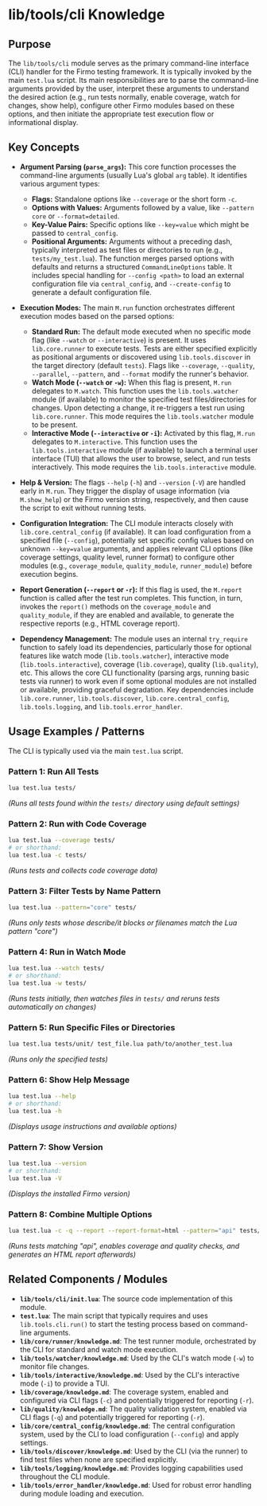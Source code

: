 # lib/tools/cli Knowledge

## Purpose

The `lib/tools/cli` module serves as the primary command-line interface (CLI) handler for the Firmo testing framework. It is typically invoked by the main `test.lua` script. Its main responsibilities are to parse the command-line arguments provided by the user, interpret these arguments to understand the desired action (e.g., run tests normally, enable coverage, watch for changes, show help), configure other Firmo modules based on these options, and then initiate the appropriate test execution flow or informational display.

## Key Concepts

- **Argument Parsing (`parse_args`):** This core function processes the command-line arguments (usually Lua's global `arg` table). It identifies various argument types:
    - **Flags:** Standalone options like `--coverage` or the short form `-c`.
    - **Options with Values:** Arguments followed by a value, like `--pattern core` or `--format=detailed`.
    - **Key-Value Pairs:** Specific options like `--key=value` which might be passed to `central_config`.
    - **Positional Arguments:** Arguments without a preceding dash, typically interpreted as test files or directories to run (e.g., `tests/my_test.lua`).
    The function merges parsed options with defaults and returns a structured `CommandLineOptions` table. It includes special handling for `--config <path>` to load an external configuration file via `central_config`, and `--create-config` to generate a default configuration file.

- **Execution Modes:** The main `M.run` function orchestrates different execution modes based on the parsed options:
    - **Standard Run:** The default mode executed when no specific mode flag (like `--watch` or `--interactive`) is present. It uses `lib.core.runner` to execute tests. Tests are either specified explicitly as positional arguments or discovered using `lib.tools.discover` in the target directory (default `tests`). Flags like `--coverage`, `--quality`, `--parallel`, `--pattern`, and `--format` modify the runner's behavior.
    - **Watch Mode (`--watch` or `-w`):** When this flag is present, `M.run` delegates to `M.watch`. This function uses the `lib.tools.watcher` module (if available) to monitor the specified test files/directories for changes. Upon detecting a change, it re-triggers a test run using `lib.core.runner`. This mode requires the `lib.tools.watcher` module to be present.
    - **Interactive Mode (`--interactive` or `-i`):** Activated by this flag, `M.run` delegates to `M.interactive`. This function uses the `lib.tools.interactive` module (if available) to launch a terminal user interface (TUI) that allows the user to browse, select, and run tests interactively. This mode requires the `lib.tools.interactive` module.

- **Help & Version:** The flags `--help` (`-h`) and `--version` (`-V`) are handled early in `M.run`. They trigger the display of usage information (via `M.show_help`) or the Firmo version string, respectively, and then cause the script to exit without running tests.

- **Configuration Integration:** The CLI module interacts closely with `lib.core.central_config` (if available). It can load configuration from a specified file (`--config`), potentially set specific config values based on unknown `--key=value` arguments, and applies relevant CLI options (like coverage settings, quality level, runner format) to configure other modules (e.g., `coverage_module`, `quality_module`, `runner_module`) before execution begins.

- **Report Generation (`--report` or `-r`):** If this flag is used, the `M.report` function is called after the test run completes. This function, in turn, invokes the `report()` methods on the `coverage_module` and `quality_module`, if they are enabled and available, to generate the respective reports (e.g., HTML coverage report).

- **Dependency Management:** The module uses an internal `try_require` function to safely load its dependencies, particularly those for optional features like watch mode (`lib.tools.watcher`), interactive mode (`lib.tools.interactive`), coverage (`lib.coverage`), quality (`lib.quality`), etc. This allows the core CLI functionality (parsing args, running basic tests via runner) to work even if some optional modules are not installed or available, providing graceful degradation. Key dependencies include `lib.core.runner`, `lib.tools.discover`, `lib.core.central_config`, `lib.tools.logging`, and `lib.tools.error_handler`.

## Usage Examples / Patterns

The CLI is typically used via the main `test.lua` script.

### Pattern 1: Run All Tests

```bash
lua test.lua tests/
```
*(Runs all tests found within the `tests/` directory using default settings)*

### Pattern 2: Run with Code Coverage

```bash
lua test.lua --coverage tests/
# or shorthand:
lua test.lua -c tests/
```
*(Runs tests and collects code coverage data)*

### Pattern 3: Filter Tests by Name Pattern

```bash
lua test.lua --pattern="core" tests/
```
*(Runs only tests whose describe/it blocks or filenames match the Lua pattern "core")*

### Pattern 4: Run in Watch Mode

```bash
lua test.lua --watch tests/
# or shorthand:
lua test.lua -w tests/
```
*(Runs tests initially, then watches files in `tests/` and reruns tests automatically on changes)*

### Pattern 5: Run Specific Files or Directories

```bash
lua test.lua tests/unit/ test_file.lua path/to/another_test.lua
```
*(Runs only the specified tests)*

### Pattern 6: Show Help Message

```bash
lua test.lua --help
# or shorthand:
lua test.lua -h
```
*(Displays usage instructions and available options)*

### Pattern 7: Show Version

```bash
lua test.lua --version
# or shorthand:
lua test.lua -V
```
*(Displays the installed Firmo version)*

### Pattern 8: Combine Multiple Options

```bash
lua test.lua -c -q --report --report-format=html --pattern="api" tests/
```
*(Runs tests matching "api", enables coverage and quality checks, and generates an HTML report afterwards)*

## Related Components / Modules

- **`lib/tools/cli/init.lua`**: The source code implementation of this module.
- **`test.lua`**: The main script that typically requires and uses `lib.tools.cli.run()` to start the testing process based on command-line arguments.
- **`lib/core/runner/knowledge.md`**: The test runner module, orchestrated by the CLI for standard and watch mode execution.
- **`lib/tools/watcher/knowledge.md`**: Used by the CLI's watch mode (`-w`) to monitor file changes.
- **`lib/tools/interactive/knowledge.md`**: Used by the CLI's interactive mode (`-i`) to provide a TUI.
- **`lib/coverage/knowledge.md`**: The coverage system, enabled and configured via CLI flags (`-c`) and potentially triggered for reporting (`-r`).
- **`lib/quality/knowledge.md`**: The quality validation system, enabled via CLI flags (`-q`) and potentially triggered for reporting (`-r`).
- **`lib/core/central_config/knowledge.md`**: The central configuration system, used by the CLI to load configuration (`--config`) and apply settings.
- **`lib/tools/discover/knowledge.md`**: Used by the CLI (via the runner) to find test files when none are specified explicitly.
- **`lib/tools/logging/knowledge.md`**: Provides logging capabilities used throughout the CLI module.
- **`lib/tools/error_handler/knowledge.md`**: Used for robust error handling during module loading and execution.
